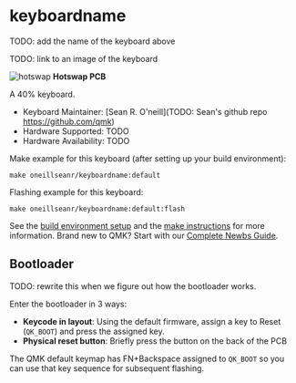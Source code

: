 # keyboardname

TODO: add the name of the keyboard above

TODO: link to an image of the keyboard 

![hotswap](https://i.imgur.com/kJzebgd.jpeg)
**Hotswap PCB**

A 40% keyboard.

* Keyboard Maintainer: [Sean R. O'neill](TODO: Sean's github repo https://github.com/qmk)
* Hardware Supported: TODO
* Hardware Availability: TODO

Make example for this keyboard (after setting up your build environment):

    make oneillseanr/keyboardname:default

Flashing example for this keyboard:

    make oneillseanr/keyboardname:default:flash

See the [build environment setup](https://docs.qmk.fm/#/getting_started_build_tools) and the [make instructions](https://docs.qmk.fm/#/getting_started_make_guide) for more information. Brand new to QMK? Start with our [Complete Newbs Guide](https://docs.qmk.fm/#/newbs).

## Bootloader

TODO: rewrite this when we figure out how the bootloader works.

Enter the bootloader in 3 ways:

* **Keycode in layout**: Using the default firmware, assign a key to Reset (`QK_BOOT`) and press the assigned key.
* **Physical reset button**: Briefly press the button on the back of the PCB

The QMK default keymap has FN+Backspace assigned to `QK_BOOT` so you can use that key sequence for subsequent flashing.
